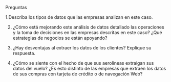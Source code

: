 Preguntas

1.Describa los tipos de datos que las empresas analizan 
en este caso.

2. ¿Cómo está mejorando este análisis de datos detallado 
las operaciones y la toma de decisiones en las empresas 
descritas en este caso? ¿Qué estrategias de negocios se 
están apoyando? 

3. ¿Hay desventajas al extraer los datos de los clientes? 
Explique su respuesta.

4. ¿Cómo se siente con el hecho de que sus aerolíneas 
extraigan sus datos del vuelo? ¿Es esto distinto de las 
empresas que extraen los datos de sus compras con 
tarjeta de crédito o de navegación Web?